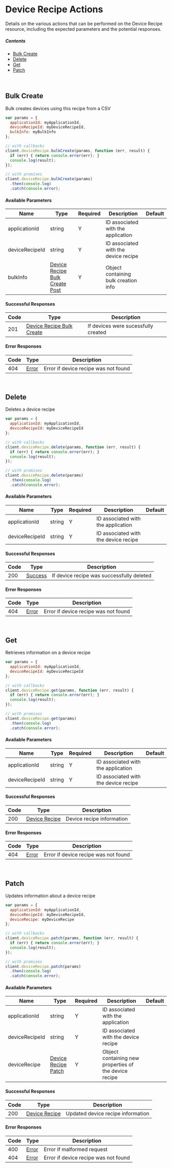 # Device Recipe Actions

Details on the various actions that can be performed on the
Device Recipe resource, including the expected
parameters and the potential responses.

##### Contents

*   [Bulk Create](#bulk-create)
*   [Delete](#delete)
*   [Get](#get)
*   [Patch](#patch)

<br/>

## Bulk Create

Bulk creates devices using this recipe from a CSV

```javascript
var params = {
  applicationId: myApplicationId,
  deviceRecipeId: myDeviceRecipeId,
  bulkInfo: myBulkInfo
};

// with callbacks
client.deviceRecipe.bulkCreate(params, function (err, result) {
  if (err) { return console.error(err); }
  console.log(result);
});

// with promises
client.deviceRecipe.bulkCreate(params)
  .then(console.log)
  .catch(console.error);
```

#### Available Parameters

| Name | Type | Required | Description | Default |
| ---- | ---- | -------- | ----------- | ------- |
| applicationId | string | Y | ID associated with the application |  |
| deviceRecipeId | string | Y | ID associated with the device recipe |  |
| bulkInfo | [Device Recipe Bulk Create Post](_schemas.md#device-recipe-bulk-create-post) | Y | Object containing bulk creation info |  |

#### Successful Responses

| Code | Type | Description |
| ---- | ---- | ----------- |
| 201 | [Device Recipe Bulk Create](_schemas.md#device-recipe-bulk-create) | If devices were sucessfully created |

#### Error Responses

| Code | Type | Description |
| ---- | ---- | ----------- |
| 404 | [Error](_schemas.md#error) | Error if device recipe was not found |

<br/>

## Delete

Deletes a device recipe

```javascript
var params = {
  applicationId: myApplicationId,
  deviceRecipeId: myDeviceRecipeId
};

// with callbacks
client.deviceRecipe.delete(params, function (err, result) {
  if (err) { return console.error(err); }
  console.log(result);
});

// with promises
client.deviceRecipe.delete(params)
  .then(console.log)
  .catch(console.error);
```

#### Available Parameters

| Name | Type | Required | Description | Default |
| ---- | ---- | -------- | ----------- | ------- |
| applicationId | string | Y | ID associated with the application |  |
| deviceRecipeId | string | Y | ID associated with the device recipe |  |

#### Successful Responses

| Code | Type | Description |
| ---- | ---- | ----------- |
| 200 | [Success](_schemas.md#success) | If device recipe was successfully deleted |

#### Error Responses

| Code | Type | Description |
| ---- | ---- | ----------- |
| 404 | [Error](_schemas.md#error) | Error if device recipe was not found |

<br/>

## Get

Retrieves information on a device recipe

```javascript
var params = {
  applicationId: myApplicationId,
  deviceRecipeId: myDeviceRecipeId
};

// with callbacks
client.deviceRecipe.get(params, function (err, result) {
  if (err) { return console.error(err); }
  console.log(result);
});

// with promises
client.deviceRecipe.get(params)
  .then(console.log)
  .catch(console.error);
```

#### Available Parameters

| Name | Type | Required | Description | Default |
| ---- | ---- | -------- | ----------- | ------- |
| applicationId | string | Y | ID associated with the application |  |
| deviceRecipeId | string | Y | ID associated with the device recipe |  |

#### Successful Responses

| Code | Type | Description |
| ---- | ---- | ----------- |
| 200 | [Device Recipe](_schemas.md#device-recipe) | Device recipe information |

#### Error Responses

| Code | Type | Description |
| ---- | ---- | ----------- |
| 404 | [Error](_schemas.md#error) | Error if device recipe was not found |

<br/>

## Patch

Updates information about a device recipe

```javascript
var params = {
  applicationId: myApplicationId,
  deviceRecipeId: myDeviceRecipeId,
  deviceRecipe: myDeviceRecipe
};

// with callbacks
client.deviceRecipe.patch(params, function (err, result) {
  if (err) { return console.error(err); }
  console.log(result);
});

// with promises
client.deviceRecipe.patch(params)
  .then(console.log)
  .catch(console.error);
```

#### Available Parameters

| Name | Type | Required | Description | Default |
| ---- | ---- | -------- | ----------- | ------- |
| applicationId | string | Y | ID associated with the application |  |
| deviceRecipeId | string | Y | ID associated with the device recipe |  |
| deviceRecipe | [Device Recipe Patch](_schemas.md#device-recipe-patch) | Y | Object containing new properties of the device recipe |  |

#### Successful Responses

| Code | Type | Description |
| ---- | ---- | ----------- |
| 200 | [Device Recipe](_schemas.md#device-recipe) | Updated device recipe information |

#### Error Responses

| Code | Type | Description |
| ---- | ---- | ----------- |
| 400 | [Error](_schemas.md#error) | Error if malformed request |
| 404 | [Error](_schemas.md#error) | Error if device recipe was not found |
